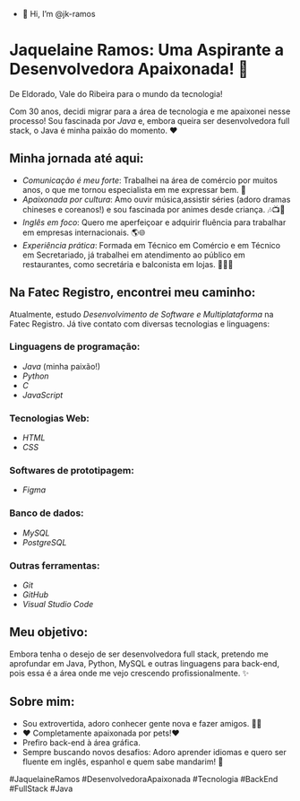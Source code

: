 - 👋 Hi, I’m @jk-ramos


# Jaquelaine Ramos: Uma Aspirante a Desenvolvedora Apaixonada! 🚀

De Eldorado, Vale do Ribeira para o mundo da tecnologia!

Com 30 anos, decidi migrar para a área de tecnologia e me apaixonei nesse processo! Sou fascinada por *Java* e, embora queira ser desenvolvedora full stack, o Java é minha paixão do momento. ❤️

## Minha jornada até aqui:

- *Comunicação é meu forte*: Trabalhei na área de comércio por muitos anos, o que me tornou especialista em me expressar bem. 💬
- *Apaixonada por cultura*: Amo ouvir música,assistir séries (adoro dramas chineses e coreanos!) e sou fascinada por animes desde criança. 🎶📺🎥
- *Inglês em foco*: Quero me aperfeiçoar e adquirir fluência para trabalhar em empresas internacionais. 🌎🌐
- *Experiência prática*: Formada em Técnico em Comércio e em Técnico em Secretariado, já trabalhei em atendimento ao público em restaurantes, como secretária e balconista em lojas. 👩‍💼🏢

## Na Fatec Registro, encontrei meu caminho:

Atualmente, estudo *Desenvolvimento de Software e Multiplataforma* na Fatec Registro. Já tive contato com diversas tecnologias e linguagens:

### Linguagens de programação:

- *Java* (minha paixão!)
- *Python*
- *C*
- *JavaScript*

### Tecnologias Web:

- *HTML*
- *CSS*

### Softwares de prototipagem:

- *Figma*

### Banco de dados:

- *MySQL*
- *PostgreSQL*

### Outras ferramentas:

- *Git*
- *GitHub*
- *Visual Studio Code*

## Meu objetivo:

Embora tenha o desejo de ser desenvolvedora full stack, pretendo me aprofundar em Java, Python, MySQL e outras linguagens para back-end, pois essa é a área onde me vejo crescendo profissionalmente. ✨

## Sobre mim:

- Sou extrovertida, adoro conhecer gente nova e fazer amigos. 👋🤝
- ❤️ Completamente apaixonada por pets!❤️
- Prefiro back-end à área gráfica.
- Sempre buscando novos desafios: Adoro aprender idiomas e quero ser fluente em inglês, espanhol e quem sabe mandarim! 🌟

 #JaquelaineRamos #DesenvolvedoraApaixonada #Tecnologia #BackEnd #FullStack #Java






